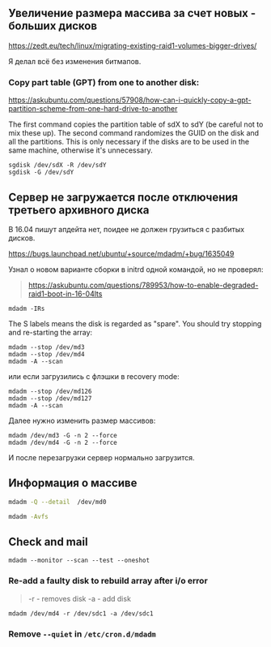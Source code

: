 ## Увеличение размера массива за счет новых - больших дисков

https://zedt.eu/tech/linux/migrating-existing-raid1-volumes-bigger-drives/

Я делал всё без изменения битмапов.



### Copy part table (GPT) from one to another disk:

https://askubuntu.com/questions/57908/how-can-i-quickly-copy-a-gpt-partition-scheme-from-one-hard-drive-to-another

The first command copies the partition table of sdX to sdY (be careful not to mix these up). The second command randomizes the GUID on the disk and all the partitions. This is only necessary if the disks are to be used in the same machine, 
otherwise it's unnecessary.

```
sgdisk /dev/sdX -R /dev/sdY 
sgdisk -G /dev/sdY
```

## Сервер не загружается после отключения третьего архивного диска

В 16.04 пишут апдейта нет, поидее не должен грузиться с разбитых дисков.

https://bugs.launchpad.net/ubuntu/+source/mdadm/+bug/1635049

Узнал о новом варианте сборки в initrd одной командой, но не проверял:

> https://askubuntu.com/questions/789953/how-to-enable-degraded-raid1-boot-in-16-04lts

```
mdadm -IRs
```

The S labels means the disk is regarded as "spare". You should try stopping and re-starting the array:

```
mdadm --stop /dev/md3
mdadm --stop /dev/md4
mdadm -A --scan
```

или если загрузились с флэшки в recovery mode:

```
mdadm --stop /dev/md126
mdadm --stop /dev/md127
mdadm -A --scan
```

Далее нужно изменить размер массивов:

```
mdadm /dev/md3 -G -n 2 --force
mdadm /dev/md4 -G -n 2 --force
```

И после перезагрузки сервер нормально загрузится.

## Информация о массиве

```bash
mdadm -Q --detail  /dev/md0

mdadm -Avfs
```

## Check and mail
```
mdadm --monitor --scan --test --oneshot
```

### Re-add a faulty disk to rebuild array after i/o error

> -r - removes disk
> -a - add disk 
```
mdadm /dev/md4 -r /dev/sdc1 -a /dev/sdc1
```

### Remove `--quiet` in `/etc/cron.d/mdadm`




